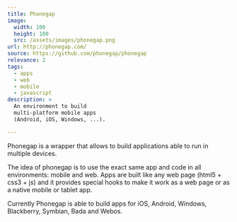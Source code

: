 ```yaml
---
title: Phonegap
image: 
  width: 100
  height: 100
  src: /assets/images/phonegap.png
url: http://phonegap.com/
source: https://github.com/phonegap/phonegap
relevance: 2
tags:
  - apps
  - web
  - mobile
  - javascript
description: >
  An environment to build
  multi-platform mobile apps
  (Android, iOS, Windows, ...).

---
```

Phonegap is a wrapper that allows
to build applications able to run
in multiple devices.

The idea of phonegap is to use the exact
same app and code in all environments:
mobile and web.
Apps are built like any web page
(html5 + css3 + js)
and it provides special hooks to make
it work as a web page or as
a native mobile or tablet app.

Currently Phonegap is able to build apps for
iOS, Android, Windows, Blackberry, Symbian, Bada and Webos.
